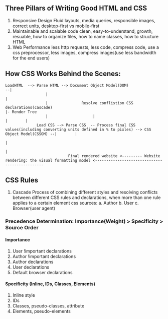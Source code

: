 ## Three Pillars of Writing Good HTML and CSS
1. Responsive Design
  Fluid layouts, media queries, responsible images, correct units, desktop-first vs mobile-first
2. Maintainable and scalable code
  clean, easy-to-understand, growth, resuable, how to organize files, how to name classes, how to structure HTML
3. Web Performance
  less http requests, less code, compress code, use a css preprocessor, less images, compress images(use less bandwidth for the end users)
  
## How CSS Works Behind the Scenes:
```
LoadHTML  --> Parse HTML --> Document Object Model(DOM)                                                                                          --|
                  |                                                                                                                                |
                  |               Resolve conflistion CSS declarations(cascade)                                                                    |- Render Tree
                  |                    |                                                                                                           |        |
              Load CSS --> Parse CSS  -- Process final CSS values(including converting units defined in % to pixles) --> CSS Object Model(CSSOM) --|        |
                                                                                                                                                            |
                                                                                                                                                            |
                            Final rendered website <--------- Website rendering: the visual formatting model <-----------------------------------------------
```

## CSS Rules
1. Cascade
  Process of combining different styles and resolving conflicts between different CSS rules and declarations, when more than one rule applies to a certain element
  css sources: a. Author b. User c. Browser(user agent)
  ### Precedence Determination: Importance(Weight) > Specificity > Source Order
  #### Importance
  1. User !important declarations
  2. Author !important declarations
  3. Author declarations
  4. User declarations
  5. Default browser declarations
  #### Specificity (Inline, IDs, Classes, Elements)
  1. Inline style
  2. IDs
  3. Classes, pseudo-classes, attribute
  4. Elements, pseudo-elements
  
  
  
